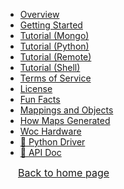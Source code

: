 <!--
Sidebar Structure:
- Use markdown list syntax for navigation
- Each item can link to a markdown file or an external link
- Nesting creates dropdown sections

Example:
- [Section Title](path/to/file.md)
  - [Subsection](path/to/subsection.md)
- [External Link](https://example.com)
-->

- [Overview](overview.md)
- [Getting Started](getting_started.md)
- [Tutorial (Mongo)](guide_mongo.md)
- [Tutorial (Python)](guide.md)
- [Tutorial (Remote)](guide_remote.md)
- [Tutorial (Shell)](tutorial.md) 
- [Terms of Service](terms.md)
- [License](license.md)
- [Fun Facts](crazy.md)
- [Mappings and Objects](maps.md)
- [How Maps Generated](scripts.md)
- [Woc Hardware](woc_hardware.md)
- [🔗 Python Driver](https://ssc-oscar.github.io/python-woc/)
- [🔗 API Doc](https://wocapi-preview.osslab-pku.org/docs)

<!--
Do not change the following block
-->

<div style="background-color:var(--docsifytabs-tab-background); position: sticky; bottom: 0px; border-top: 2px solid var(--mono-tint1); margin-top: 2.5px; " >
    <a href="/" style="background-color:var(--docsifytabs-tab-background);">
        <div style=" padding-left: 20px; font-size: 16px; background: no-repeat 2px calc(50% - 2.5px) / 6px 5px linear-gradient(135deg, transparent 2.75px, var(--mono-tint1) 2.75px 4.25px, transparent 4px), no-repeat 2px calc(50% + 2.5px) / 6px 5px linear-gradient(45deg, transparent 2.75px, var(--mono-tint1) 2.75px 4.25px, transparent 4px); margin-top: 2.5px; margin-bottom: 2.5px;">
            Back to home page
        </div>
    </a>
</div>
